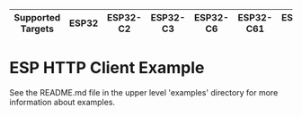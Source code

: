 | Supported Targets | ESP32 | ESP32-C2 | ESP32-C3 | ESP32-C6 | ESP32-C61 | ESP32-H2 | ESP32-P4 | ESP32-S2 | ESP32-S3 | Linux |
| ----------------- | ----- | -------- | -------- | -------- | --------- | -------- | -------- | -------- | -------- | ----- |
# ESP HTTP Client Example

See the README.md file in the upper level 'examples' directory for more information about examples.
